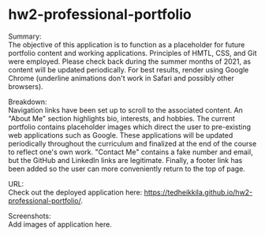 # hw2-professional-portfolio

Summary: 
<br>
The objective of this application is to function as a placeholder for future portfolio content and working applications. Principles of HMTL, CSS, and Git were employed. Please check back during the summer months of 2021, as content will be updated periodically. For best results, render using Google Chrome (underline animations don't work in Safari and possibly other browsers).

Breakdown: 
<br>
Navigation links have been set up to scroll to the associated content. An "About Me" section highlights bio, interests, and hobbies. The current portfolio contains placeholder images which direct the user to pre-existing web applications such as Google. These applications will be updated periodically throughout the curriculum and finalized at the end of the course to reflect one's own work. "Contact Me" contains a fake number and email, but the GitHub and LinkedIn links are legitimate. Finally, a footer link has been added so the user can more conveniently return to the top of page.

URL:
<br>
Check out the deployed application here: https://tedheikkila.github.io/hw2-professional-portfolio/.

Screenshots:
<br>
Add images of application here. 